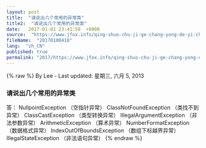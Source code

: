 ```yaml
---
layout: post
title:  "请说出几个常用的异常类"
title2:  "请说出几个常用的异常类"
date:   2017-01-01 23:41:58  +0800
source:  "https://www.jfox.info/qing-shuo-chu-ji-ge-chang-yong-de-yi-chang-lei.html"
fileName:  "20170100418"
lang:  "zh_CN"
published: true
permalink: "2017/https://www.jfox.info/qing-shuo-chu-ji-ge-chang-yong-de-yi-chang-lei.html"
---
```

{% raw %}
By Lee - Last updated: 星期三, 六月 5, 2013

### 请说出几个常用的异常类

答： NullpointException （空指针异常）
ClassNotFoundException （类找不到异常）
ClassCastException （类型转换异常）
IllegalArgumentException （非法参数异常）
ArithmeticException （算术异常）
NumberFormatException （数据格式异常）
IndexOutOfBoundsException （数组下标越界异常）
IllegalStateException （非法语句异常）
{% endraw %}